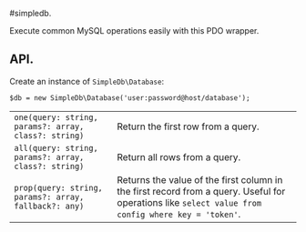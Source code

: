 #simpledb.

Execute common MySQL operations easily with this PDO wrapper.

## API.

Create an instance of `SimpleDb\Database`:

```
$db = new SimpleDb\Database('user:password@host/database');
```

<table>
    <tbody>
        <tr>
            <td><code>one(query: string, params?: array, class?: string)</code></td>
            <td>Return the first row from a query.</td>
        </tr>
        <tr>
            <td><code>all(query: string, params?: array, class?: string)</code></td>
            <td>Return all rows from a query.</td>
        </tr>
        <tr>
            <td><code>prop(query: string, params?: array, fallback?: any)</code></td>
            <td>Returns the value of the first column in the first record from a query. Useful for operations like <code>select value from config where key = 'token'</code>.</td>
        </tr>
    </tbody>
</table>